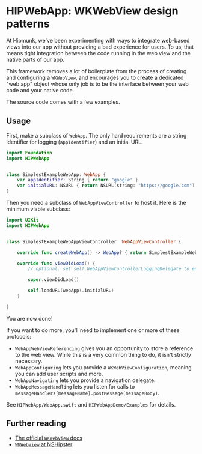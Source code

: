 # HIPWebApp: WKWebView design patterns

At Hipmunk, we've been experimenting with ways to integrate web-based views into our app without providing a
bad experience for users. To us, that means tight integration between the code running in the web view and the
native parts of our app.

This framework removes a lot of boilerplate from the process of creating and configuring a `WKWebView`, and
encourages you to create a dedicated "web app" object whose only job is to be the interface between your web
code and your native code.

The source code comes with a few examples.


## Usage

First, make a subclass of `WebApp`. The only hard requirements are a string
identifier for logging (`appIdentifier`) and an initial URL.

```swift
import Foundation
import HIPWebApp


class SimplestExampleWebApp: WebApp {
    var appIdentifier: String { return "google" }
    var initialURL: NSURL { return NSURL(string: "https://google.com")! }
}
```

Then you need a subclass of `WebAppViewController` to host it. Here is the
minimum viable subclass:


```swift
import UIKit
import HIPWebApp


class SimplestExampleWebAppViewController: WebAppViewController {

    override func createWebApp() -> WebApp? { return SimplestExampleWebApp() }

    override func viewDidLoad() {
        // optional: set self.WebAppViewControllerLoggingDelegate to enable logging

        super.viewDidLoad()

        self.loadURL(webApp!.initialURL)
    }

}
```

You are now done!

If you want to do more, you'll need to implement one or more of these
protocols:

* `WebAppWebViewReferencing` gives you an opportunity to store a reference
  to the web view. While this is a very common thing to do, it isn't strictly
  necessary.
* `WebAppConfiguring` lets you provide a `WKWebViewConfiguration`, meaning
  you can add user scripts and more.
* `WebAppNavigating` lets you provide a navigation delegate.
* `WebAppMessageHandling` lets you listen for calls to
  `messageHandlers[messageName].postMessage(messageBody)`.

See `HIPWebApp/WebApp.swift` and `HIPWebAppDemo/Examples` for details.

## Further reading

* [The official `WKWebView` docs](https://developer.apple.com/library/ios/documentation/WebKit/Reference/WKWebView_Ref/)
* [`WKWebView` at NSHipster](http://nshipster.com/wkwebkit/)
